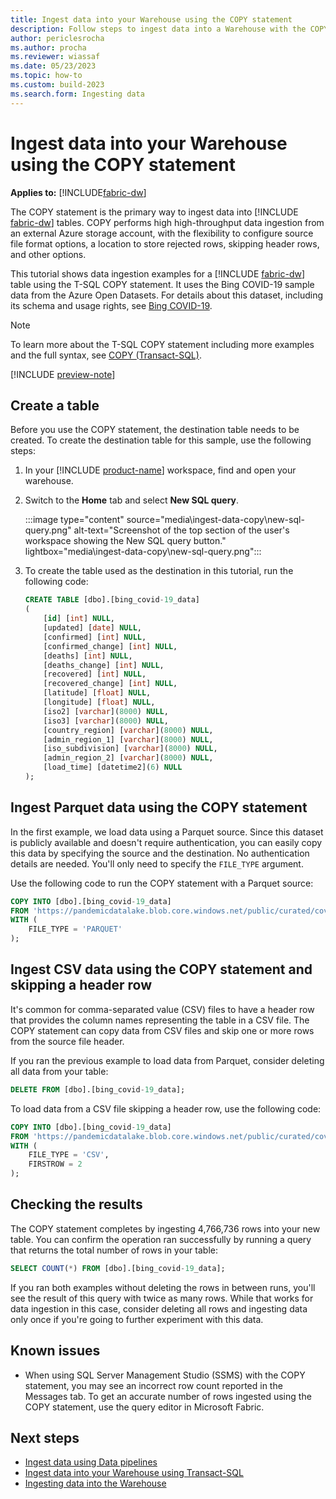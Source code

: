 ```yaml
---
title: Ingest data into your Warehouse using the COPY statement
description: Follow steps to ingest data into a Warehouse with the COPY statement in Microsoft Fabric.
author: periclesrocha
ms.author: procha
ms.reviewer: wiassaf
ms.date: 05/23/2023
ms.topic: how-to
ms.custom: build-2023
ms.search.form: Ingesting data
---
```


# Ingest data into your Warehouse using the COPY statement

**Applies to:** [!INCLUDE[fabric-dw](includes/applies-to-version/fabric-dw.md)]

The COPY statement is the primary way to ingest data into [!INCLUDE [fabric-dw](includes/fabric-dw.md)] tables. COPY performs high high-throughput data ingestion from an external Azure storage account, with the flexibility to configure source file format options, a location to store rejected rows, skipping header rows, and other options. 

This tutorial shows data ingestion examples for a [!INCLUDE [fabric-dw](includes/fabric-dw.md)] table using the T-SQL COPY statement. It uses the Bing COVID-19 sample data from the Azure Open Datasets. For details about this dataset, including its schema and usage rights, see [Bing COVID-19](/azure/open-datasets/dataset-bing-covid-19?tabs=azure-storage).

> [!NOTE]
> To learn more about the T-SQL COPY statement including more examples and the full syntax, see [COPY (Transact-SQL)](/sql/t-sql/statements/copy-into-transact-sql?view=fabric&preserve-view=true).

[!INCLUDE [preview-note](../includes/preview-note.md)]

## Create a table

Before you use the COPY statement, the destination table needs to be created. To create the destination table for this sample, use the following steps: 

1. In your [!INCLUDE [product-name](../includes/product-name.md)] workspace, find and open your warehouse.

1. Switch to the **Home** tab and select **New SQL query**.

    :::image type="content" source="media\ingest-data-copy\new-sql-query.png" alt-text="Screenshot of the top section of the user's workspace showing the New SQL query button." lightbox="media\ingest-data-copy\new-sql-query.png":::

1. To create the table used as the destination in this tutorial, run the following code:
    
    ```sql
    CREATE TABLE [dbo].[bing_covid-19_data]
    (
        [id] [int] NULL,
        [updated] [date] NULL,
        [confirmed] [int] NULL,
        [confirmed_change] [int] NULL,
        [deaths] [int] NULL,
        [deaths_change] [int] NULL,
        [recovered] [int] NULL,
        [recovered_change] [int] NULL,
        [latitude] [float] NULL,
        [longitude] [float] NULL,
        [iso2] [varchar](8000) NULL,
        [iso3] [varchar](8000) NULL,
        [country_region] [varchar](8000) NULL,
        [admin_region_1] [varchar](8000) NULL,
        [iso_subdivision] [varchar](8000) NULL,
        [admin_region_2] [varchar](8000) NULL,
        [load_time] [datetime2](6) NULL
    );
    ```

## Ingest Parquet data using the COPY statement

In the first example, we load data using a Parquet source. Since this dataset is publicly available and doesn't require authentication, you can easily copy this data by specifying the source and the destination. No authentication details are needed. You'll only need to specify the `FILE_TYPE` argument.

Use the following code to run the COPY statement with a Parquet source:

```sql
COPY INTO [dbo].[bing_covid-19_data]
FROM 'https://pandemicdatalake.blob.core.windows.net/public/curated/covid-19/bing_covid-19_data/latest/bing_covid-19_data.parquet'
WITH (
    FILE_TYPE = 'PARQUET'
);
```

## Ingest CSV data using the COPY statement and skipping a header row

It's common for comma-separated value (CSV) files to have a header row that provides the column names representing the table in a CSV file. The COPY statement can copy data from CSV files and skip one or more rows from the source file header.

If you ran the previous example to load data from Parquet, consider deleting all data from your table: 

```sql 
DELETE FROM [dbo].[bing_covid-19_data];
```

To load data from a CSV file skipping a header row, use the following code:

```sql
COPY INTO [dbo].[bing_covid-19_data]
FROM 'https://pandemicdatalake.blob.core.windows.net/public/curated/covid-19/bing_covid-19_data/latest/bing_covid-19_data.csv'
WITH (
    FILE_TYPE = 'CSV', 
    FIRSTROW = 2
);
```

## Checking the results

The COPY statement completes by ingesting 4,766,736 rows into your new table. You can confirm the operation ran successfully by running a query that returns the total number of rows in your table:

```sql
SELECT COUNT(*) FROM [dbo].[bing_covid-19_data];
```

If you ran both examples without deleting the rows in between runs, you'll see the result of this query with twice as many rows. While that works for data ingestion in this case, consider deleting all rows and ingesting data only once if you're going to further experiment with this data. 

## Known issues
- When using SQL Server Management Studio (SSMS) with the COPY statement, you may see an incorrect row count reported in the Messages tab. To get an accurate number of rows ingested using the COPY statement, use the query editor in Microsoft Fabric.

## Next steps

- [Ingest data using Data pipelines](ingest-data-pipelines.md)
- [Ingest data into your Warehouse using Transact-SQL](ingest-data-tsql.md)
- [Ingesting data into the Warehouse](ingest-data.md)
